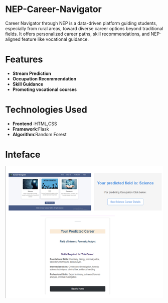# NEP-Career-Navigator
Career Navigator through NEP is a data-driven platform guiding students, especially from rural areas, toward diverse career options beyond traditional fields. It offers personalized career paths, skill recommendations, and NEP-aligned feature like vocational guidance.

# Features
- **Stream Prediction**
- **Occupation Recommendation**
- **Skill Guidance**
- **Promoting vocational courses**

# Technologies Used
- **Frontend** :HTML,CSS
- **Framework**:Flask
- **Algorithm**:Random Forest

# Inteface
![NEP](https://github.com/aishwaryakatare/NEP-Career-Navigator/blob/efdf688e7562527590038f58bb7c0cd4acf83177/static/Screenshot%20(116).png)
